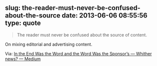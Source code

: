 slug: the-reader-must-never-be-confused-about-the-source
date: 2013-06-06 08:55:56
type: quote
---

> The reader must never be confused about the source of content.

On mixing editorial and advertising content.

 Via: [In the End Was the Word and the Word Was the Sponsor’s — Whither news? — Medium](https://medium.com/whither-news/72c32793244f?utm_source=TwitterAccount&utm_medium=Twitter&utm_campaign=TwitterAccount)
